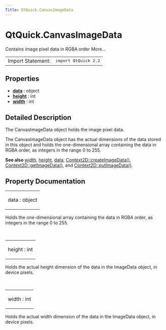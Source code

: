 ```yaml
---
Title: QtQuick.CanvasImageData
---
```


# QtQuick.CanvasImageData

<span class="subtitle"></span>
<!-- $$$CanvasImageData-brief -->
<p>Contains image pixel data in RGBA order More...</p>
<!-- @@@CanvasImageData -->
<table class="alignedsummary">
<tr><td class="memItemLeft rightAlign topAlign"> Import Statement:</td><td class="memItemRight bottomAlign"> </b><tt>import QtQuick 2.2</tt></td></tr></table><ul>
</ul>
<h2>Properties</h2>
<ul>
<li class="fn"><b><b><a href="#data-prop">data</a></b></b> : object</li>
<li class="fn"><b><b><a href="#height-prop">height</a></b></b> : int</li>
<li class="fn"><b><b><a href="#width-prop">width</a></b></b> : int</li>
</ul>
<!-- $$$CanvasImageData-description -->
<h2>Detailed Description</h2>
<p>The CanvasImageData object holds the image pixel data.</p>
<p>The CanvasImageData object has the actual dimensions of the data stored in this object and holds the one-dimensional array containing the data in RGBA order, as integers in the range 0 to 255.</p>
<p><b>See also </b><a href="#width-prop">width</a>, <a href="#height-prop">height</a>, <a href="#data-prop">data</a>, <a href="QtQuick.Context2D.md#createImageData-method">Context2D::createImageData()</a>, <a href="QtQuick.Context2D.md#getImageData-method">Context2D::getImageData()</a>, and <a href="QtQuick.Context2D.md#putImageData-method">Context2D::putImageData()</a>.</p>
<!-- @@@CanvasImageData -->
<h2>Property Documentation</h2>
<!-- $$$data -->
<table class="qmlname"><tr valign="top"><td class="tblQmlPropNode"><p><span class="name">data</span> : <span class="type">object</span></p></td></tr></table><p>Holds the one-dimensional array containing the data in RGBA order, as integers in the range 0 to 255.</p>
<!-- @@@data -->
<br/>
<!-- $$$height -->
<table class="qmlname"><tr valign="top"><td class="tblQmlPropNode"><p><span class="name">height</span> : <span class="type">int</span></p></td></tr></table><p>Holds the actual height dimension of the data in the ImageData object, in device pixels.</p>
<!-- @@@height -->
<br/>
<!-- $$$width -->
<table class="qmlname"><tr valign="top"><td class="tblQmlPropNode"><p><span class="name">width</span> : <span class="type">int</span></p></td></tr></table><p>Holds the actual width dimension of the data in the ImageData object, in device pixels.</p>
<!-- @@@width -->
<br/>
